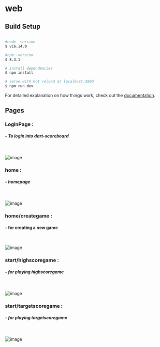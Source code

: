 # web

## Build Setup

```bash

#node -version
$ v16.14.0

#npm -version
$ 8.3.1

# install dependencies
$ npm install

# serve with hot reload at localhost:3000
$ npm run dev

```

For detailed explanation on how things work, check out the [documentation](https://nuxtjs.org).

## Pages <br/>

### LoginPage :

##### - To login into dart-scoreboard

<br />

![image](https://user-images.githubusercontent.com/87218847/160585572-67aa6a77-c0c5-445a-998b-80f16e18b1df.png)

### home :

##### - homepage

<br />

![image](https://user-images.githubusercontent.com/87218847/160585911-dfa5c227-6ac2-418d-b8b5-28be6b5d43ee.png)

### home/creategame :

#### - for creating a new game

<br />

![image](https://user-images.githubusercontent.com/87218847/160586078-5d458550-a40e-4000-8f50-a9233312a44b.png)

### start/highscoregame :

##### - for playing highscoregame

<br />

![image](https://user-images.githubusercontent.com/87218847/160586301-e5315400-89c1-4be2-acb6-58d1592ec2c3.png)

### start/targetscoregame :

##### - for playing targetscoregame

<br />

![image](https://user-images.githubusercontent.com/87218847/160586186-756277e3-6695-4c76-b413-834b2c41e4fe.png)
